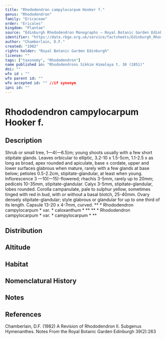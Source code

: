 ```yaml
---
title: "Rhododendron campylocarpum Hooker f."
genus: "Rhododendron"
family: "Ericaceae"
order: "Ericales"
kingdom: "Plantae"
source: "Edinburgh Rhododendron Monographs – Royal Botanic Garden Edinburgh"
identifier: "https://data.rbge.org.uk/service/factsheets/Edinburgh_Rhododendron_Monographs.xhtml"
author: "Chamberlain, D.F."
created: "1982"
rights holder: "Royal Botanic Garden Edinburgh"
license: ""
tags: ["taxonomy", "Rhododendron"]
name published in: "Rhododendrons Sikkim Himalaya t. 30 (1851)"
doi: ""
wfo id : ""
wfo parent id: ""
wfo accepted id: "" //if synonym                      
ipni id: ""
---
```


                       

# Rhododendron campylocarpum Hooker f.

## Description
Shrub or small tree, 1—4(—6.5)m; young shoots usually with a few short stipitate glands. Leaves orbicular to elliptic, 3.2-10 x 1.5-5cm, 1.1-2.5 x as long as broad, apex rounded and apiculate, base ± cordate, upper and lower surfaces glabrous when mature, rarely with a few glands at base below; petioles 0.5-2.2cm, stipitate-glandular, at least when young. Inflorescence 3 —10(—15)-flowered; rhachis 3-5mm, rarely up to 20mm; pedicels 10-35mm, stipitate-glandular. Calyx 3-5mm, stipitate-glandular, lobes rounded. Corolla campanulate, pale to sulphur yellow, sometimes tinged with red in bud, with or without a basal blotch, 25-40mm. Ovary densely stipitate-glandular; style glabrous or glandular for up to one third of its length. Capsule 13-20 x 4-7mm, curved. ** * Rhododendron campylocarpum * var. * caloxanthum * ** ** * Rhododendron campylocarpum * var. * campylocarpum * **

## Distribution


## Altitude


## Habitat


## Nomenclatural History

                       
## Notes


## References

Chamberlain, D.F. (1982) A Revision of Rhododendron II. Subgenus Hymenanthes. Notes From the Royal Botanic Garden Edinburgh 39(2):263
